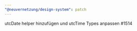 ```yaml
---
"@neuvernetzung/design-system": patch
---
```


utcDate helper hinzufügen und utcTime Types anpassen #1514

